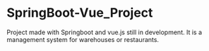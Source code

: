 # SpringBoot-Vue_Project
Project made with Springboot and vue.js still in development. It is a management system for warehouses or restaurants.
